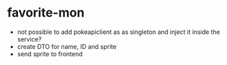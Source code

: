 # favorite-mon

- not possible to add pokeapiclient as as singleton and inject it inside the service?
- create DTO for name, ID and sprite
- send sprite to frontend
